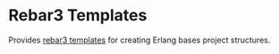 # Rebar3 Templates

Provides [rebar3 templates] for creating Erlang bases project structures.

<!-- Links -->

[rebar3 templates]: https://www.rebar3.org/docs/using-templates
